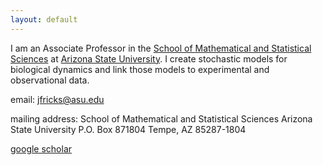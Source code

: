 ```yaml
---
layout: default
---
```


I am an Associate Professor in the [School of Mathematical and Statistical Sciences](math.asu.edu) at [Arizona State University](www.asu.edu).  I create stochastic models for biological dynamics and link those models to experimental and observational data.


email: 
 <jfricks@asu.edu>  

mailing address:
School of Mathematical and Statistical Sciences 
Arizona State University 
P.O. Box 871804 
Tempe, AZ 85287-1804 

[google scholar](http://scholar.google.com/citations?hl=en&user=3qlJmaUAAAAJ) 


